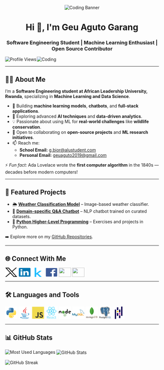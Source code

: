 <!-- Banner GIF -->
<p align="center">
  <img src="https://media.giphy.com/media/v1.Y2lkPTc5MGI3NjExOGVtb2tidjliZzJsbWQ4djR0bWlhdXpycTZkdjVteWd0ZTlwbW11aCZlcD12MV9naWZzX3NlYXJjaCZjdD1n/qgQUggAC3Pfv687qPC/giphy.gif" alt="Coding Banner" width="900" />
</p>

<h1 align="center">Hi 👋, I'm Geu Aguto Garang</h1>
<h3 align="center">Software Engineering Student | Machine Learning Enthusiast | Open Source Contributor</h3>

<!-- Coding GIF -->
<img align="right" alt="Coding" width="400" src="https://cdn.dribbble.com/users/926537/screenshots/4502924/python-2.gif">

<!-- Profile Views -->
<p align="left">
  <img src="https://komarev.com/ghpvc/?username=Geu-Pro2023&label=Profile%20views&color=0e75b6&style=flat" alt="Profile Views" />
</p>

---

## 👨‍💻 About Me  
I’m a **Software Engineering student at African Leadership University, Rwanda**, specializing in **Machine Learning and Data Science**.  

- 🔭 Building **machine learning models**, **chatbots**, and **full-stack applications**.  
- 🌱 Exploring advanced **AI techniques** and **data-driven analytics**.  
- 💡 Passionate about using ML for **real-world challenges** like **wildlife conservation**.  
- 🤝 Open to collaborating on **open-source projects** and **ML research initiatives**.  
- 📫 Reach me:  
  - **School Email:** g.bior@alustudent.com  
  - **Personal Email:** geuaguto2019@gmail.com  

⚡ *Fun fact:* Ada Lovelace wrote the **first computer algorithm** in the 1840s — decades before modern computers!  

---

## 🚀 Featured Projects  
- 🌦️ [**Weather Classification Model**](https://github.com/Geu-Pro2023/alu-machine_learning) – Image-based weather classifier.  
- 🤖 [**Domain-specific Q&A Chatbot**](https://github.com/Geu-Pro2023/linear_regression_model) – NLP chatbot trained on curated datasets.  
- 🐍 [**Python Higher-Level Programming**](https://github.com/Geu-Pro2023/alu-higher_level_programming) – Exercises and projects in Python.  

➡️ Explore more on my [GitHub Repositories](https://github.com/Geu-Pro2023?tab=repositories).  

---

## 🌐 Connect With Me  
<p align="left">
  <a href="https://twitter.com/geuagutogarang" target="blank"><img align="center" src="https://raw.githubusercontent.com/devicons/devicon/master/icons/twitter/twitter-original.svg" height="30" width="40" /></a>
  <a href="https://linkedin.com/in/geuagutogarang" target="blank"><img align="center" src="https://raw.githubusercontent.com/devicons/devicon/master/icons/linkedin/linkedin-original.svg" height="30" width="40" /></a>
  <a href="https://kaggle.com/geuaguto" target="blank"><img align="center" src="https://raw.githubusercontent.com/devicons/devicon/master/icons/kaggle/kaggle-original.svg" height="30" width="40" /></a>
  <a href="https://fb.com/geuaguto" target="blank"><img align="center" src="https://raw.githubusercontent.com/devicons/devicon/master/icons/facebook/facebook-original.svg" height="30" width="40" /></a>
  <a href="https://instagram.com/geuaguto1997" target="blank"><img align="center" src="https://raw.githubusercontent.com/devicons/devicon/master/icons/instagram/instagram-original.svg" height="30" width="40" /></a>
  <a href="https://www.youtube.com/c/geuagutogarang" target="blank"><img align="center" src="https://raw.githubusercontent.com/devicons/devicon/master/icons/youtube/youtube-original.svg" height="30" width="40" /></a>
</p>

---

## 🛠️ Languages and Tools  
<p align="left">
  <img src="https://raw.githubusercontent.com/devicons/devicon/master/icons/python/python-original.svg" width="40" height="40"/>
  <img src="https://raw.githubusercontent.com/devicons/devicon/master/icons/java/java-original.svg" width="40" height="40"/>
  <img src="https://raw.githubusercontent.com/devicons/devicon/master/icons/javascript/javascript-original.svg" width="40" height="40"/>
  <img src="https://raw.githubusercontent.com/devicons/devicon/master/icons/react/react-original-wordmark.svg" width="40" height="40"/>
  <img src="https://raw.githubusercontent.com/devicons/devicon/master/icons/nodejs/nodejs-original-wordmark.svg" width="40" height="40"/>
  <img src="https://raw.githubusercontent.com/devicons/devicon/master/icons/mysql/mysql-original-wordmark.svg" width="40" height="40"/>
  <img src="https://raw.githubusercontent.com/devicons/devicon/master/icons/mongodb/mongodb-original-wordmark.svg" width="40" height="40"/>
  <img src="https://raw.githubusercontent.com/devicons/devicon/master/icons/postgresql/postgresql-original-wordmark.svg" width="40" height="40"/>
  <img src="https://raw.githubusercontent.com/devicons/devicon/2ae2a900d2f041da66e950e4d48052658d850630/icons/pandas/pandas-original.svg" width="40" height="40"/>
</p>

---

## 📊 GitHub Stats  
<p><img align="left" src="https://github-readme-stats.vercel.app/api/top-langs?username=Geu-Pro2023&show_icons=true&locale=en&layout=compact" alt="Most Used Languages" /></p>
<p>&nbsp;<img align="center" src="https://github-readme-stats.vercel.app/api?username=Geu-Pro2023&show_icons=true&locale=en" alt="GitHub Stats" /></p>
<p><img align="center" src="https://github-readme-streak-stats.herokuapp.com/?user=Geu-Pro2023&" alt="GitHub Streak" /></p>
